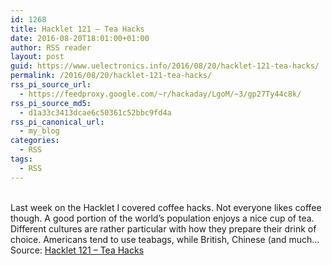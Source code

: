 ```yaml
---
id: 1268
title: Hacklet 121 – Tea Hacks
date: 2016-08-20T18:01:00+01:00
author: RSS reader
layout: post
guid: https://www.uelectronics.info/2016/08/20/hacklet-121-tea-hacks/
permalink: /2016/08/20/hacklet-121-tea-hacks/
rss_pi_source_url:
  - https://feedproxy.google.com/~r/hackaday/LgoM/~3/gp27Ty44c8k/
rss_pi_source_md5:
  - d1a33c3413dcae6c50361c52bbc9fd4a
rss_pi_canonical_url:
  - my_blog
categories:
  - RSS
tags:
  - RSS
---
```

&#013;  
Last week on the Hacklet I covered coffee hacks. Not everyone likes coffee though. A good portion of the world’s population enjoys a nice cup of tea. Different cultures are rather particular with how they prepare their drink of choice. Americans tend to use teabags, while British, Chinese (and much…&#013;  
Source: <a href="https://feedproxy.google.com/~r/hackaday/LgoM/~3/gp27Ty44c8k/" target="_blank">Hacklet 121 – Tea Hacks</a>